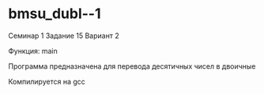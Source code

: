 # bmsu_dubl--1
Семинар 1 
Задание 15
Вариант 2

Функция: main

Программа предназначена для перевода десятичных чисел в двоичные

Компилируется на gcc 


